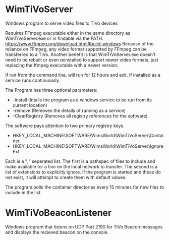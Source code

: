 # WimTiVoServer
Windows program to serve video files to TiVo devices

Requires FFmpeg executable either in the same directory as WimTiVoServer.exe or in findable via the PATH. https://www.ffmpeg.org/download.html#build-windows Because of the reliance on FFmpeg, any video format supported by FFmpeg can be transferred to a TiVo. Another benefit is that WimTiVoServer.exe doesn't need to be rebuilt or even reinstalled to support newer video formats, just replacing the ffmpeg executable with a newer version.

If run from the command line, will run for 12 hours and exit. If installed as a service runs continuously. 

The Program has three optional parameters:
 - -install (Intalls the program as a windows service to be run from its current location)
 - -remove (Removes the details of running as a service)
 - -ClearRegistry (Removes all registry references for the software)
 
The software pays attention to two primary registry keys.
 - HKEY_LOCAL_MACHINE\SOFTWARE\WimsWorld\WimTiVoServer\Container
 - HKEY_LOCAL_MACHINE\SOFTWARE\WimsWorld\WimTiVoServer\IgnoreExt
 
 Each is a ";" seperated list. The first is a pathspec of files to include and make available for a tivo on the local network to transfer. The second is a list of extensions to explicitly ignore. if the program is started and these do not exist, it will attempt to create them with default values.
 
 The program polls the container directories every 15 minutes for new files to include in the list.
 
# WimTiVoBeaconListener
Windows program that listens on UDP Port 2190 for TiVo Beacon messages and displays the recieved beacon on the console.
